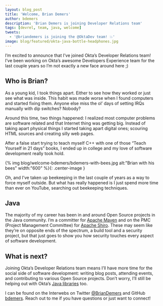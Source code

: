 ```yaml
---
layout: blog_post
title: 'Welcome, Brian Demers'
author: bdemers
description: 'Brian Demers is joining Developer Relations team'
tags: [devrel, team, java, welcome]
tweets:
  - '@briandemers is joining the @OktaDev team! 💥'
image: blog/featured/okta-java-bottle-headphones.jpg
---
```


I’m excited to announce that I’ve joined Okta’s Developer Relations team!  I’ve been working on Okta’s awesome Developers Experience team for the last couple years so I’m not exactly a new face around here ;)

## Who is Brian?

As a young kid, I took things apart. Either to see how they worked or just see what was inside. This habit was made worse when I found computers and started fixing them.  Anyone else miss the ol’ days of setting IRQs manually with dip switches? Nobody?

Around this time, two things happened: I realized most computer problems are software related and that Internet thing was getting big. Instead of taking apart physical things I started taking apart digital ones; scouring HTML sources and creating silly web pages.

After a false start trying to teach myself C++ with one of those “Teach Yourself in 21 days” books, I ended up in college and my love of software development really took hold.

{% img blog/welcome-bdemers/bdemers-with-bees.jpg alt:"Brian with his bees" width:"600" %}{: .center-image }

Oh, and I’ve taken up beekeeping in the last couple of years as a way to force myself outside. But what has really happened is I just spend more time than ever on YouTube, searching out beekeeping techniques. 

## Java

The majority of my career has been in and around Open Source projects in the Java community. I’m a committer for [Apache Maven](https://maven.apache.org/) and on the PMC (Project Management Committee) for [Apache Shiro](https://shiro.apache.org/).  These may seem like they’re on opposite ends of the spectrum, a build tool and a security project, but that just goes to show you how security touches every aspect of software development.

## What is next?

Joining Okta’s Developer Relations team means I’ll have more time for the social side of software development: writing blog posts, attending events, and contributing to various Open Source projects.  Don’t worry, I’ll still be helping out with Okta’s [Java libraries](https://github.com/okta?utf8=✓&q=java) too.

I can be found on the Interwebs on Twitter [@BrianDemers](https://twitter.com/BrianDemers) and GitHub [bdemers](https://github.com/bdemers). Reach out to me if you have questions or just want to connect!
